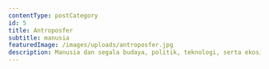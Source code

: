 ```yaml
---
contentType: postCategory
id: 5
title: Antroposfer
subtitle: manusia
featuredImage: /images/uploads/antroposfer.jpg
description: Manusia dan segala budaya, politik, teknologi, serta ekosistem buatan yang mengisi kehidupan di bumi.
---
```

